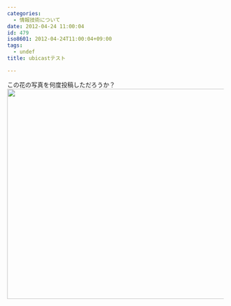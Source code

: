 ```yaml
---
categories:
  - 情報技術について
date: 2012-04-24 11:00:04
id: 479
iso8601: 2012-04-24T11:00:04+09:00
tags:
  - undef
title: ubicastテスト

---
```


この花の写真を何度投稿しただろうか？<img height="489" width="652" apple-width="yes" apple-height="yes" id="192d11de-40cd-48ce-a57c-ebb792f740e9" src="http://www.nqou.net/images/2012-04-23%2015.20.36_1335232814924.jpg" />
    	